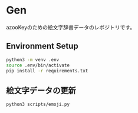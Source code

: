 # Gen

azooKeyのための絵文字辞書データのレポジトリです。

## Environment Setup

```bash
python3 -m venv .env
source .env/bin/activate
pip install -r requirements.txt
```

## 絵文字データの更新

```
python3 scripts/emoji.py
```